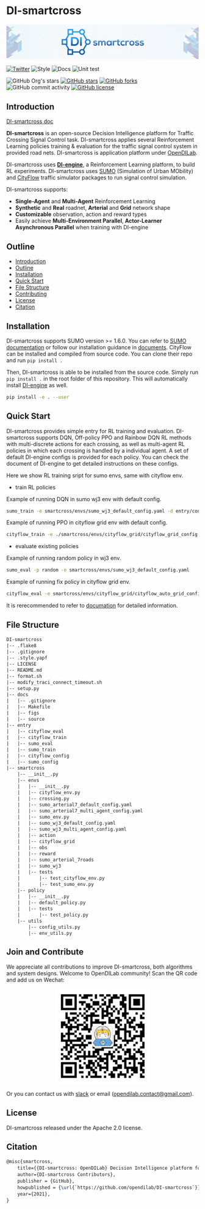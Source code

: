 # DI-smartcross

<img src="./docs/figs/di-smartcross_banner.png" alt="icon"/>

[![Twitter](https://img.shields.io/twitter/url?style=social&url=https%3A%2F%2Ftwitter.com%2Fopendilab)](https://twitter.com/opendilab)
![Style](https://github.com/opendilab/DI-smartcross/actions/workflows/style.yml/badge.svg)
![Docs](https://github.com/opendilab/DI-smartcross/actions/workflows/doc.yml/badge.svg)
![Unit test](https://github.com/opendilab/DI-smartcross/actions/workflows/test.yml/badge.svg)

![GitHub Org's stars](https://img.shields.io/github/stars/opendilab)
[![GitHub stars](https://img.shields.io/github/stars/opendilab/DI-smartcross)](https://github.com/opendilab/DI-smartcross/stargazers)
[![GitHub forks](https://img.shields.io/github/forks/opendilab/DI-smartcross)](https://github.com/opendilab/DI-smartcross/network)
![GitHub commit activity](https://img.shields.io/github/commit-activity/m/opendilab/DI-smartcross)
[![GitHub license](https://img.shields.io/github/license/opendilab/DI-smartcross)](https://github.com/opendilab/DI-smartcross/blob/master/LICENSE)

## Introduction

[DI-smartcross doc](https://opendilab.github.io/DI-smartcross/index.html)

**DI-smartcross** is an open-source Decision Intelligence platform for Traffic Crossing Signal Control task. DI-smartcross applies several Reinforcement Learning policies training & evaluation for the traffic signal control system in provided road nets. DI-smartcross is application platform under [OpenDILab](http://opendilab.org/).

DI-smartcross uses [**DI-engine**](https://github.com/opendilab/DI-engine), a Reinforcement Learning platform, to build RL experiments. DI-smartcross uses [SUMO](https://www.eclipse.org/sumo/) (Simulation of Urban MObility) and [CityFlow](https://cityflow-project.github.io) traffic simulator packages to run signal control simulation.

DI-smartcross supports:

- **Single-Agent** and **Multi-Agent** Reinforcement Learning
- **Synthetic** and **Real** roadnet, **Arterial** and **Grid** network shape
- **Customizable** observation, action and reward types
- Easily achieve **Multi-Environment Parallel**, **Actor-Learner Asynchronous Parallel** when training with DI-engine

## Outline

  - [Introduction](#introduction)
  - [Outline](#outline)
  - [Installation](#installation)
  - [Quick Start](#quick-start)
  - [File Structure](#file-structure)
  - [Contributing](#contributing)
  - [License](#license)
  - [Citation](#citation)

## Installation

DI-smartcross supports SUMO version >= 1.6.0. You can refer to 
[SUMO documentation](https://sumo.dlr.de/docs/Installing/index.html) or follow our installation guidance in 
[documents](https://opendilab.github.io/DI-smartcross/installation.html).
CityFlow can be installed and compiled from source code. You can clone their repo and run `pip install .`

Then, DI-smartcross is able to be installed from the source code.
Simply run `pip install .` in the root folder of this repository.
This will automatically install [DI-engine](https://github.com/opendilab/DI-engine) as well.

```bash
pip install -e . --user
```

## Quick Start

DI-smartcross provides simple entry for RL training and evaluation. DI-smartcross supports DQN, Off-policy PPO
and Rainbow DQN RL methods with multi-discrete actions for each crossing, as well as multi-agent RL policies
in which each crossing is handled by a individual agent. A set of default DI-engine configs is provided for 
each policy. You can check the document of DI-engine to get detailed instructions on these configs.

Here we show RL training sript for sumo envs, same with cityflow env.

- train RL policies

Example of running DQN in sumo wj3 env with default config.

```bash
sumo_train -e smartcross/envs/sumo_wj3_default_config.yaml -d entry/config/sumo_wj3_dqn_default_config.py
```

Example of running PPO in cityflow grid env with default config.

```bash
cityflow_train -e ./smartcross/envs/cityflow_grid/cityflow_grid_config.json -d entry/cityflow_config/cityflow_grid_ppo_default_config.py 
```

- evaluate existing policies

Example of running random policy in wj3 env.


```bash
sumo_eval -p random -e smartcross/envs/sumo_wj3_default_config.yaml     
```

Example of running fix policy in cityflow grid env.

```bash
cityflow_eval -e smartcross/envs/cityflow_grid/cityflow_auto_grid_config.json -d entry/cityflow_config/cityflow_eval_default_config.py -p fix
```

It is rerecommended to refer to [documation](https://opendilab.github.io/DI-smartcross/index.html)
for detailed information.

## File Structure

```
DI-smartcross
|-- .flake8
|-- .gitignore
|-- .style.yapf
|-- LICENSE
|-- README.md
|-- format.sh
|-- modify_traci_connect_timeout.sh
|-- setup.py
|-- docs
|   |-- .gitignore
|   |-- Makefile
|   |-- figs
|   |-- source
|-- entry
|   |-- cityflow_eval
|   |-- cityflow_train
|   |-- sumo_eval
|   |-- sumo_train
|   |-- cityflow_config
|   |-- sumo_config
|-- smartcross
    |-- __init__.py
    |-- envs
    |   |-- __init__.py
    |   |-- cityflow_env.py
    |   |-- crossing.py
    |   |-- sumo_arterial7_default_config.yaml
    |   |-- sumo_arterial7_multi_agent_config.yaml
    |   |-- sumo_env.py
    |   |-- sumo_wj3_default_config.yaml
    |   |-- sumo_wj3_multi_agent_config.yaml
    |   |-- action
    |   |-- cityflow_grid
    |   |-- obs
    |   |-- reward
    |   |-- sumo_arterial_7roads
    |   |-- sumo_wj3
    |   |-- tests
    |       |-- test_cityflow_env.py
    |       |-- test_sumo_env.py
    |-- policy
    |   |-- __init__.py
    |   |-- default_policy.py
    |   |-- tests
    |       |-- test_policy.py
    |-- utils
        |-- config_utils.py
        |-- env_utils.py
```

## Join and Contribute

We appreciate all contributions to improve DI-smartcross, both algorithms and system designs. Welcome to OpenDILab community! Scan the QR code and add us on Wechat:

<div align=center><img width="250" height="250" src="./docs/figs/qr.png" alt="qr"/></div>

Or you can contact us with [slack](https://opendilab.slack.com/join/shared_invite/zt-v9tmv4fp-nUBAQEH1_Kuyu_q4plBssQ#/shared-invite/email) or email (opendilab.contact@gmail.com).

## License

DI-smartcross released under the Apache 2.0 license.

## Citation

```latex
@misc{smartcross,
    title={{DI-smartcross: OpenDILab} Decision Intelligence platform for Traffic Crossing Signal Control},
    author={DI-smartcross Contributors},
    publisher = {GitHub},
    howpublished = {\url{`https://github.com/opendilab/DI-smartcross`}},
    year={2021},
}
```
